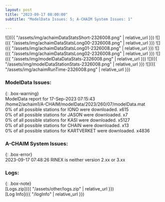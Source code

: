 ```yaml
---
layout: post
title: "2023-09-17 08:00:00"
subtitle: "ModelData Issues: 5; A-CHAIM System Issues: 1"

---
```


![]({{ "/assets/img/achaimDataStatsShort-2326008.png" | relative_url }})
![]({{ "/assets/img/achaimDataStatsLong00-2326008.png" | relative_url }})
![]({{ "/assets/img/achaimDataStatsLong01-2326008.png" | relative_url }})
![]({{ "/assets/img/achaimDataStatsLong02-2326008.png" | relative_url }})
![]({{ "/assets/img/modelDataDataStats-2326008.png" | relative_url }})
![]({{ "/assets/img/modelDataStationStats-2326008.png" | relative_url }})
![]({{ "/assets/img/achaimRunTime-2326008.png" | relative_url }})


### ModelData Issues:  
  
{: .box-warning}  
 ModelData report for 17-Sep-2023 07:15:43   
 /home2/achaim1/A-CHAIM/modelData/2023/260/07/modelData.mat   
 0% of all possible stations for IONO were downloaded. x615   
 0% of all possible stations for JASON were downloaded. x7   
 0% of all possible stations for KASI were downloaded. x5127   
 0% of all possible stations for CHAIN were downloaded. x13   
 0% of all possible stations for KARTVERKET were downloaded. x4836   
  
### A-CHAIM System Issues:  
  
{: .box-error}  
2023-09-17 07:48:26 RINEX is neither version 2.xx or 3.xx  

### Logs:  
  
{: .box-note}  
[Logs.zip]({{ "/assets/other/logs.zip" | relative_url }})  
[Log Info]({{ "/logInfo" | relative_url }})  
